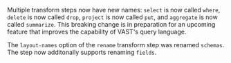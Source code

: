 Multiple transform steps now have new names: `select` is now called `where`,
`delete` is now called `drop`, `project` is now called `put`, and `aggregate` is
now called `summarize`. This breaking change is in preparation for an upcoming
feature that improves the capability of VAST's query language.

The `layout-names` option of the `rename` transform step was renamed `schemas`.
The step now additonally supports renaming `fields`.
